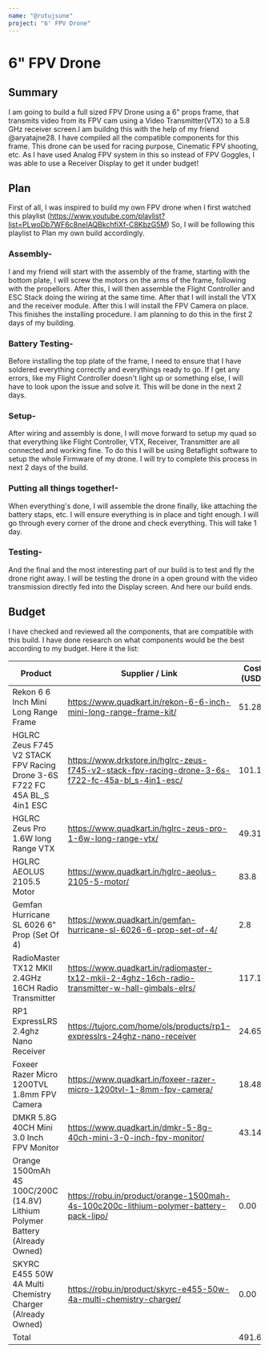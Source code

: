```yaml
---
name: "@rutujsune"
project: "6' FPV Drone"
---
```


# 6" FPV Drone 

## Summary

I am going to build a full sized FPV Drone using a 6" props frame, that transmits video from its FPV cam using a Video Transmitter(VTX) to a 5.8 GHz receiver screen.I am buildng this with the help of my friend @aryatajne28. I have compiled all the compatible components for this frame. This drone can be used for racing purpose, Cinematic FPV shooting, etc. As I have used Analog FPV system in this so instead of FPV Goggles, I was able to use a Receiver Display to get it under budget! 

## Plan

First of all, I was inspired to build my own FPV drone when I first watched this playlist (https://www.youtube.com/playlist?list=PLwoDb7WF6c8neIAQBkchfiXf-C8KbzG5M)
So, I will be following this playlist to Plan my own build accordingly.
### Assembly-
  I and my friend will start with the assembly of the frame, starting with the bottom plate, I will screw the motors on the arms of the frame, following with the propellors. After this, I will then assemble the Flight Controller and ESC Stack doing the wiring at the same time. After that I will install the VTX and the receiver module. After this I will install the FPV Camera on place. This finishes the installing procedure. I am planning to do this in the first 2 days of my building.
### Battery Testing-
  Before installing the top plate of the frame, I need to ensure that I have soldered everything correctly and everythings ready to go. If I get any errors, like my Flight Controller doesn't light up or something else, I will have to look upon the issue and solve it. This will be done in the next 2 days.
### Setup-
  After wiring and assembly is done, I will move forward to setup my quad so that everything like Flight Controller, VTX, Receiver, Transmitter are all connected and working fine. To do this I will be using Betaflight software to setup the whole Firmware of my drone. I will try to complete this process in next 2 days of the build.
### Putting all things together!-
  When everything's done, I will assemble the drone finally, like attaching the battery staps, etc. I will ensure everything is in place and tight enough. I will go through every corner of the drone and check everything. This will take 1 day.
### Testing-
  And the final and the most interesting part of our build is to test and fly the drone right away. I will be testing the drone in a open ground with the video transmission directly fed into the Display screen. And here our build ends.
## Budget

I have checked and reviewed all the components, that are compatible with this build. I have done research on what components would be the best according to my budget. Here it the list:

| Product                                                                     | Supplier / Link                                                                                    | Cost (USD) |
| --------------- | ------------------------------------- | ------ |
| Rekon 6 6 Inch Mini Long Range Frame                     | https://www.quadkart.in/rekon-6-6-inch-mini-long-range-frame-kit/                 | 51.28                 | 
| HGLRC Zeus F745 V2 STACK FPV Racing Drone 3-6S F722 FC 45A BL_S 4in1 ESC                    | https://www.drkstore.in/hglrc-zeus-f745-v2-stack-fpv-racing-drone-3-6s-f722-fc-45a-bl_s-4in1-esc/                 | 101.1                 |
| HGLRC Zeus Pro 1.6W long Range VTX                    | https://www.quadkart.in/hglrc-zeus-pro-1-6w-long-range-vtx/                 | 49.31                  |
| HGLRC AEOLUS 2105.5 Motor                    | https://www.quadkart.in/hglrc-aeolus-2105-5-motor/                 | 83.8                  |
| Gemfan Hurricane SL 6026 6" Prop (Set Of 4)                    | https://www.quadkart.in/gemfan-hurricane-sl-6026-6-prop-set-of-4/                 | 2.8                  |
| RadioMaster TX12 MKII 2.4GHz 16CH Radio Transmitter                    | https://www.quadkart.in/radiomaster-tx12-mkii-2-4ghz-16ch-radio-transmitter-w-hall-gimbals-elrs/                 |117.13                  |
| RP1 ExpressLRS 2.4ghz Nano Receiver                    | https://tujorc.com/home/ols/products/rp1-expresslrs-24ghz-nano-receiver                 | 24.65                  |
| Foxeer Razer Micro 1200TVL 1.8mm FPV Camera                    | https://www.quadkart.in/foxeer-razer-micro-1200tvl-1-8mm-fpv-camera/                 | 18.483                  |
| DMKR 5.8G 40CH Mini 3.0 Inch FPV Monitor                    | https://www.quadkart.in/dmkr-5-8g-40ch-mini-3-0-inch-fpv-monitor/                 | 43.14                  |
| Orange 1500mAh 4S 100C/200C (14.8V) Lithium Polymer Battery (Already Owned)  | https://robu.in/product/orange-1500mah-4s-100c200c-lithium-polymer-battery-pack-lipo/                 | 0.00|
| SKYRC E455 50W 4A Multi Chemistry Charger (Already Owned)  | https://robu.in/product/skyrc-e455-50w-4a-multi-chemistry-charger/                 | 0.00|
|Total |              | 491.69|
